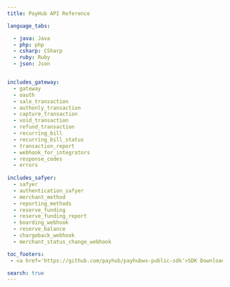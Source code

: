 ```yaml
---
title: PayHub API Reference

language_tabs:

  - java: Java
  - php: php
  - csharp: CSharp
  - ruby: Ruby 
  - json: Json


includes_gateway:
  - gateway
  - oauth   
  - sale_transaction
  - authonly_transaction   
  - capture_transaction
  - void_transaction 
  - refund_transaction
  - recurring_bill
  - recurring_bill_status
  - transaction_report
  - webhook_for_integrators
  - response_codes  
  - errors
  
includes_safyer:
  - safyer
  - authentication_safyer  
  - merchant_method
  - reporting_methods
  - reserve_funding
  - reserve_funding_report
  - boarding_webhook
  - reserve_balance
  - chargeback_webhook
  - merchant_status_change_webhook

toc_footers:
 - <a href='https://github.com/payhub/payhubws-public-sdk'>SDK Download</a>

search: true
---
```


